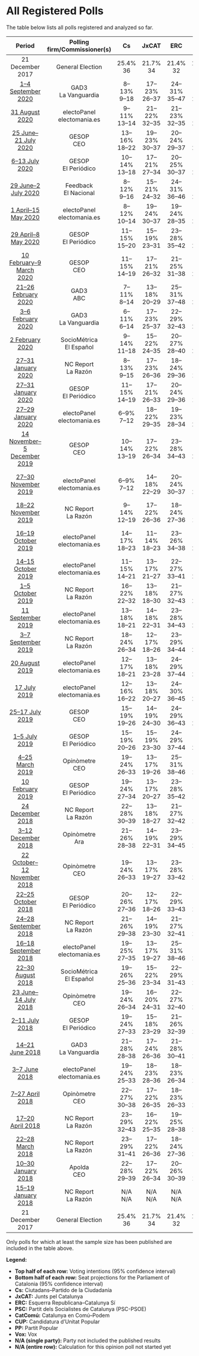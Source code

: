 # All Registered Polls

The table below lists all polls registered and analyzed so far.

| Period     | Polling firm/Commissioner(s) | Cs | JxCAT | ERC | PSC | CatComú | CUP | PP | Vox |
|:----------:|:----------------------------:|:--:|:--:|:--:|:--:|:--:|:--:|:--:|:--:|
| 21 December 2017 | General Election | 25.4% <br> 36 | 21.7% <br> 34 | 21.4% <br> 32 | 13.9% <br> 17 | 7.5% <br> 8 | 4.5% <br> 4 | 4.2% <br> 4 | 0.0% <br> 0 |
| [1–4 September 2020](2020-09-04-GAD3.html) | GAD3 <br> La Vanguardia | 8–13% <br> 9–18 | 17–23% <br> 26–37 | 24–31% <br> 35–47 | 16–23% <br> 21–31 | 5–9% <br> 4–11 | 3–6% <br> 0–8 | 5–9% <br> 5–12 | 3–6% <br> 0–7 |
| [31 August 2020](2020-08-31-electoPanel.html) | electoPanel <br> electomania.es | 9–11% <br> 13–14 | 21–22% <br> 32–35 | 21–23% <br> 32–35 | 17–19% <br> 24–25 | 8–9% <br> 8–11 | 5–6% <br> 7–8 | 7–8% <br> 8–10 | 4–5% <br> 4–5 |
| [25 June–21 July 2020](2020-07-21-GESOP.html) | GESOP <br> CEO | 13–16% <br> 18–22 | 19–23% <br> 30–37 | 20–24% <br> 29–37 | 15–19% <br> 20–26 | 7–10% <br> 8–12 | 4–6% <br> 4–8 | 4–7% <br> 5–9 | 3–5% <br> 2–6 |
| [6–13 July 2020](2020-07-13-GESOP.html) | GESOP <br> El Periódico | 10–14% <br> 13–18 | 17–21% <br> 27–34 | 20–25% <br> 30–37 | 16–20% <br> 22–26 | 7–9% <br> 7–11 | 4–7% <br> 4–9 | 5–7% <br> 5–9 | 4–7% <br> 5–9 |
| [29 June–2 July 2020](2020-07-02-Feedback.html) | Feedback <br> El Nacional | 8–12% <br> 9–16 | 15–21% <br> 24–32 | 24–31% <br> 36–46 | 17–23% <br> 22–31 | 5–9% <br> 5–10 | 5–8% <br> 5–11 | 4–8% <br> 4–9 | 4–7% <br> 3–9 |
| [1 April–15 May 2020](2020-05-15-electoPanel.html) | electoPanel <br> electomania.es | 8–12% <br> 10–14 | 19–24% <br> 30–37 | 19–24% <br> 28–35 | 17–22% <br> 23–30 | 7–11% <br> 8–13 | 5–8% <br> 7–11 | 7–11% <br> 9–14 | 3–5% <br> 0–5 |
| [29 April–8 May 2020](2020-05-08-GESOP.html) | GESOP <br> El Periódico | 11–15% <br> 15–20 | 15–19% <br> 23–31 | 23–28% <br> 35–42 | 16–20% <br> 21–26 | 6–9% <br> 7–11 | 5–7% <br> 7–10 | 5–8% <br> 6–10 | 3–5% <br> 2–6 |
| [10 February–9 March 2020](2020-03-09-GESOP.html) | GESOP <br> CEO | 11–15% <br> 14–19 | 17–21% <br> 26–32 | 21–25% <br> 31–38 | 16–20% <br> 21–26 | 9–13% <br> 11–16 | 6–9% <br> 8–11 | 4–7% <br> 5–8 | 2–4% <br> 0–3 |
| [21–26 February 2020](2020-02-26-GAD3.html) | GAD3 <br> ABC | 7–11% <br> 8–14 | 13–18% <br> 20–29 | 25–31% <br> 37–48 | 18–24% <br> 24–32 | 6–10% <br> 7–13 | 4–7% <br> 3–8 | 6–9% <br> 7–12 | 3–6% <br> 2–7 |
| [3–6 February 2020](2020-02-06-GAD3.html) | GAD3 <br> La Vanguardia | 6–11% <br> 6–14 | 17–23% <br> 25–37 | 22–29% <br> 32–43 | 17–24% <br> 23–32 | 7–11% <br> 7–14 | 4–7% <br> 3–9 | 5–9% <br> 5–12 | 3–6% <br> 0–7 |
| [2 February 2020](2020-02-02-SocioMétrica.html) | SocioMétrica <br> El Español | 9–14% <br> 11–18 | 15–22% <br> 24–35 | 20–27% <br> 28–40 | 16–23% <br> 21–31 | 8–13% <br> 8–16 | 4–9% <br> 4–11 | 4–9% <br> 5–11 | 3–7% <br> 2–9 |
| [27–31 January 2020](2020-01-31-NCReport.html) | NC Report <br> La Razón | 8–13% <br> 9–15 | 17–23% <br> 26–36 | 18–24% <br> 29–36 | 15–20% <br> 19–26 | 6–10% <br> 7–13 | 4–8% <br> 4–9 | 7–11% <br> 9–15 | 5–8% <br> 5–10 |
| [27–31 January 2020](2020-01-31-GESOP.html) | GESOP <br> El Periódico | 11–15% <br> 14–19 | 17–21% <br> 26–33 | 20–24% <br> 29–36 | 15–19% <br> 19–26 | 8–11% <br> 9–14 | 5–8% <br> 7–11 | 4–6% <br> 3–7 | 4–7% <br> 5–9 |
| [27–29 January 2020](2020-01-29-electoPanel.html) | electoPanel <br> electomania.es | 6–9% <br> 7–12 | 18–22% <br> 29–35 | 19–23% <br> 28–34 | 17–21% <br> 24–28 | 7–10% <br> 8–13 | 7–9% <br> 8–13 | 7–10% <br> 9–13 | 5–8% <br> 6–9 |
| [14 November–5 December 2019](2019-12-05-GESOP.html) | GESOP <br> CEO | 10–14% <br> 13–19 | 17–22% <br> 26–34 | 23–28% <br> 34–43 | 16–20% <br> 21–28 | 9–12% <br> 9–15 | 6–9% <br> 8–12 | 3–6% <br> 2–7 | 1–3% <br> 0–2 |
| [27–30 November 2019](2019-11-30-electoPanel.html) | electoPanel <br> electomania.es | 6–9% <br> 7–12 | 14–18% <br> 22–29 | 20–24% <br> 30–37 | 16–21% <br> 23–28 | 7–10% <br> 7–11 | 9–12% <br> 11–17 | 7–9% <br> 8–13 | 6–9% <br> 7–12 |
| [18–22 November 2019](2019-11-22-NCReport.html) | NC Report <br> La Razón | 9–14% <br> 12–19 | 17–22% <br> 26–36 | 18–24% <br> 27–36 | 14–20% <br> 18–26 | 6–10% <br> 6–12 | 4–8% <br> 4–10 | 7–11% <br> 9–15 | 5–8% <br> 5–11 |
| [16–19 October 2019](2019-10-19-electoPanel.html) | electoPanel <br> electomania.es | 14–17% <br> 18–23 | 11–14% <br> 18–23 | 23–26% <br> 34–38 | 16–19% <br> 23–26 | 7–9% <br> 8–11 | 9–12% <br> 11–18 | 5–7% <br> 7–9 | 3–4% <br> 0–3 |
| [14–15 October 2019](2019-10-15-electoPanel.html) | electoPanel <br> electomania.es | 11–15% <br> 14–21 | 13–17% <br> 21–27 | 22–27% <br> 33–41 | 18–23% <br> 24–31 | 6–10% <br> 7–12 | 6–10% <br> 8–13 | 4–7% <br> 3–9 | 3–5% <br> 2–6 |
| [1–5 October 2019](2019-10-05-NCReport.html) | NC Report <br> La Razón | 16–22% <br> 22–32 | 13–18% <br> 18–30 | 21–27% <br> 32–43 | 17–23% <br> 23–32 | 4–8% <br> 4–9 | 4–7% <br> 4–11 | 4–7% <br> 3–10 | 1–3% <br> 0–3 |
| [11 September 2019](2019-09-11-electoPanel.html) | electoPanel <br> electomania.es | 13–18% <br> 18–21 | 14–18% <br> 22–31 | 23–28% <br> 34–43 | 18–23% <br> 23–33 | 6–9% <br> 7–13 | 4–7% <br> 4–9 | 5–8% <br> 7–9 | 1–3% <br> 0 |
| [3–7 September 2019](2019-09-07-NCReport.html) | NC Report <br> La Razón | 18–24% <br> 26–34 | 12–17% <br> 18–26 | 23–29% <br> 34–44 | 16–22% <br> 22–30 | 5–8% <br> 4–10 | 4–7% <br> 4–9 | 3–7% <br> 3–8 | 1–4% <br> 0–3 |
| [20 August 2019](2019-08-20-electoPanel.html) | electoPanel <br> electomania.es | 12–17% <br> 18–21 | 13–18% <br> 23–28 | 24–29% <br> 37–44 | 18–23% <br> 24–31 | 6–9% <br> 5–9 | 5–8% <br> 6–9 | 5–8% <br> 6–8 | 1–3% <br> 0 |
| [17 July 2019](2019-07-17-electoPanel.html) | electoPanel <br> electomania.es | 12–16% <br> 16–22 | 13–18% <br> 20–27 | 24–30% <br> 36–45 | 18–23% <br> 24–31 | 6–9% <br> 5–11 | 5–8% <br> 6–11 | 5–8% <br> 6–10 | 1–3% <br> 0–3 |
| [25–17 July 2019](2019-07-17-GESOP.html) | GESOP <br> CEO | 15–19% <br> 19–26 | 14–19% <br> 24–30 | 24–29% <br> 36–43 | 16–21% <br> 20–28 | 8–11% <br> 8–16 | 4–7% <br> 5–9 | 3–5% <br> 0–6 | N/A <br> N/A |
| [1–5 July 2019](2019-07-05-GESOP.html) | GESOP <br> El Periódico | 15–19% <br> 20–26 | 15–19% <br> 23–30 | 24–29% <br> 37–44 | 18–22% <br> 25–30 | 6–8% <br> 6–10 | 4–7% <br> 5–9 | 3–5% <br> 2–6 | N/A <br> N/A |
| [4–25 March 2019](2019-03-25-Opinòmetre.html) | Opinòmetre <br> CEO | 19–24% <br> 26–33 | 13–17% <br> 19–26 | 25–31% <br> 38–46 | 14–19% <br> 17–25 | 6–9% <br> 5–10 | 5–8% <br> 6–10 | 3–5% <br> 2–6 | N/A <br> N/A |
| [10 February 2019](2019-02-10-GESOP.html) | GESOP <br> El Periódico | 19–24% <br> 27–34 | 13–17% <br> 20–27 | 23–28% <br> 35–42 | 14–17% <br> 17–24 | 6–9% <br> 6–11 | 5–8% <br> 7–10 | 3–5% <br> 2–6 | 2–3% <br> 0–3 |
| [24 December 2018](2018-12-24-NCReport.html) | NC Report <br> La Razón | 22–28% <br> 30–39 | 13–18% <br> 18–27 | 21–27% <br> 32–42 | 13–18% <br> 16–24 | 6–10% <br> 6–12 | 4–7% <br> 3–8 | 3–6% <br> 2–7 | 1–3% <br> 0–3 |
| [3–12 December 2018](2018-12-12-Opinòmetre.html) | Opinòmetre <br> Ara | 21–26% <br> 28–38 | 14–19% <br> 22–31 | 23–29% <br> 34–45 | 12–16% <br> 15–23 | 6–9% <br> 5–11 | 7–10% <br> 8–15 | 2–4% <br> 0–3 | 1–2% <br> 0 |
| [22 October–12 November 2018](2018-11-12-Opinòmetre.html) | Opinòmetre <br> CEO | 19–24% <br> 26–33 | 13–17% <br> 19–27 | 23–28% <br> 33–42 | 12–17% <br> 16–23 | 9–12% <br> 10–16 | 7–10% <br> 9–15 | 2–5% <br> 0–5 | N/A <br> N/A |
| [22–25 October 2018](2018-10-25-GESOP.html) | GESOP <br> El Periódico | 20–26% <br> 27–36 | 12–17% <br> 18–26 | 22–29% <br> 33–43 | 15–20% <br> 19–26 | 6–10% <br> 5–11 | 6–10% <br> 8–13 | 2–5% <br> 0–6 | N/A <br> N/A |
| [24–28 September 2018](2018-09-28-NCReport.html) | NC Report <br> La Razón | 21–26% <br> 29–38 | 14–19% <br> 23–30 | 21–27% <br> 32–41 | 14–18% <br> 17–25 | 5–8% <br> 5–10 | 3–5% <br> 0–7 | 4–7% <br> 3–9 | N/A <br> N/A |
| [16–18 September 2018](2018-09-18-electoPanel.html) | electoPanel <br> electomania.es | 19–25% <br> 27–35 | 13–17% <br> 19–27 | 25–31% <br> 38–46 | 14–19% <br> 17–25 | 6–9% <br> 5–10 | 6–9% <br> 7–11 | 2–4% <br> 0–5 | N/A <br> N/A |
| [22–30 August 2018](2018-08-30-SocioMétrica.html) | SocioMétrica <br> El Español | 19–26% <br> 25–36 | 15–22% <br> 23–34 | 22–29% <br> 31–43 | 12–18% <br> 15–24 | 5–10% <br> 5–12 | 4–8% <br> 3–10 | 4–8% <br> 3–9 | N/A <br> N/A |
| [23 June–14 July 2018](2018-07-14-Opinòmetre.html) | Opinòmetre <br> CEO | 19–24% <br> 26–34 | 16–20% <br> 24–31 | 22–27% <br> 32–40 | 13–18% <br> 17–24 | 6–10% <br> 6–11 | 6–9% <br> 7–11 | 3–5% <br> 0–6 | N/A <br> N/A |
| [2–11 July 2018](2018-07-11-GESOP.html) | GESOP <br> El Periódico | 19–24% <br> 27–33 | 15–18% <br> 23–29 | 21–26% <br> 32–39 | 14–17% <br> 17–24 | 7–10% <br> 8–13 | 5–8% <br> 7–10 | 4–6% <br> 3–7 | N/A <br> N/A |
| [14–21 June 2018](2018-06-21-GAD3.html) | GAD3 <br> La Vanguardia | 21–28% <br> 28–38 | 17–24% <br> 26–36 | 21–28% <br> 30–41 | 12–18% <br> 15–24 | 5–9% <br> 5–11 | 3–6% <br> 2–8 | 3–6% <br> 0–7 | N/A <br> N/A |
| [3–7 June 2018](2018-06-07-electoPanel.html) | electoPanel <br> electomania.es | 19–24% <br> 25–33 | 18–23% <br> 28–36 | 18–23% <br> 26–34 | 14–19% <br> 17–25 | 6–9% <br> 6–11 | 6–9% <br> 8–13 | 4–6% <br> 3–8 | N/A <br> N/A |
| [7–27 April 2018](2018-04-27-Opinòmetre.html) | Opinòmetre <br> CEO | 22–27% <br> 30–38 | 17–22% <br> 26–35 | 18–23% <br> 26–33 | 9–13% <br> 11–16 | 8–11% <br> 8–14 | 7–11% <br> 9–15 | 3–6% <br> 2–7 | N/A <br> N/A |
| [17–20 April 2018](2018-04-20-NCReport.html) | NC Report <br> La Razón | 23–29% <br> 32–43 | 16–22% <br> 25–35 | 19–25% <br> 28–38 | 13–18% <br> 17–24 | 4–7% <br> 4–8 | 3–5% <br> 0–7 | 3–6% <br> 3–7 | N/A <br> N/A |
| [22–28 March 2018](2018-03-28-NCReport.html) | NC Report <br> La Razón | 23–29% <br> 31–41 | 17–22% <br> 26–36 | 18–24% <br> 27–36 | 12–18% <br> 16–24 | 5–8% <br> 4–9 | 3–6% <br> 0–8 | 4–7% <br> 3–8 | N/A <br> N/A |
| [10–30 January 2018](2018-01-30-Apolda.html) | Apolda <br> CEO | 22–28% <br> 29–39 | 17–22% <br> 26–34 | 20–26% <br> 30–39 | 10–15% <br> 13–19 | 6–9% <br> 5–11 | 5–8% <br> 5–10 | 3–6% <br> 3–7 | N/A <br> N/A |
| [15–19 January 2018](2018-01-19-NCReport.html) | NC Report <br> La Razón | N/A <br> N/A | N/A <br> N/A | N/A <br> N/A | N/A <br> N/A | N/A <br> N/A | N/A <br> N/A | N/A <br> N/A | N/A <br> N/A |
| 21 December 2017 | General Election | 25.4% <br> 36 | 21.7% <br> 34 | 21.4% <br> 32 | 13.9% <br> 17 | 7.5% <br> 8 | 4.5% <br> 4 | 4.2% <br> 4 | 0.0% <br> 0 |

Only polls for which at least the sample size has been published are included in the table above.

**Legend:**
+ **Top half of each row:** Voting intentions (95% confidence interval)
+ **Bottom half of each row:** Seat projections for the Parliament of Catalonia (95% confidence interval)
+ **Cs:** Ciutadans–Partido de la Ciudadanía
+ **JxCAT:** Junts pel Catalunya
+ **ERC:** Esquerra Republicana–Catalunya Sí
+ **PSC:** Partit dels Socialistes de Catalunya (PSC-PSOE)
+ **CatComú:** Catalunya en Comú–Podem
+ **CUP:** Candidatura d’Unitat Popular
+ **PP:** Partit Popular
+ **Vox:** Vox
+ **N/A (single party):** Party not included the published results
+ **N/A (entire row):** Calculation for this opinion poll not started yet

